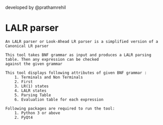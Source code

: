 developed by @prathamrehil

# LALR parser

    An LALR parser or Look-Ahead LR parser is a simplified version of a Canonical LR parser

    This tool takes BNF grammar as input and produces a LALR parsing table. Then any expression can be checked
    against the given grammar

    This tool displays following attributes of given BNF grammar :
        1. Terminals and Non Terminals
        2. First
        3. LR(1) states
        4. LALR states
        5. Parsing Table
        6. Evaluation table for each expression

    Following packages are required to run the tool:
        1. Python 3 or above
        2. PyQt4

